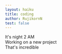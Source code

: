 ```yaml
---
layout: haiku
title: coding
author: RujikornN
test: false
---
```


It's night 2 AM<br>
Working on a new project<br>
That's incredible<br>
